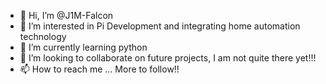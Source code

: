 - 👋 Hi, I’m @J1M-Falcon
- 👀 I’m interested in Pi Development and integrating home automation technology
- 🌱 I’m currently learning python
- 💞️ I’m looking to collaborate on future projects, I am not quite there yet!!!
- 📫 How to reach me ... More to follow!!

<!---
J1M-Falcon/J1M-Falcon is a ✨ special ✨ repository because its `README.md` (this file) appears on your GitHub profile.
You can click the Preview link to take a look at your changes.
--->

